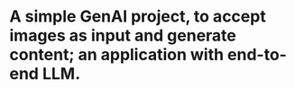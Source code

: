 # A simple GenAI project, to accept images as input and generate content; an application with end-to-end LLM.

